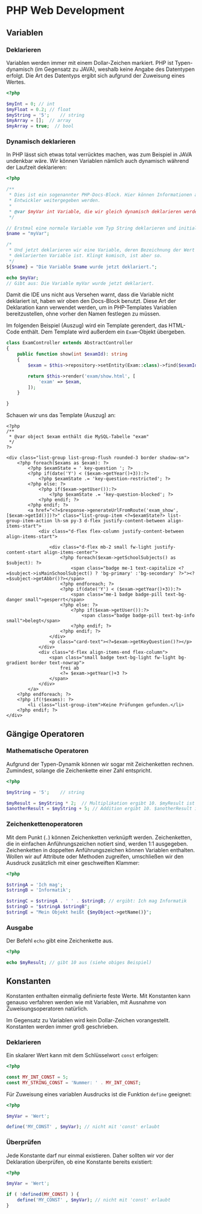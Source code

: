 # PHP Web Development
## Variablen

### Deklarieren

Variablen werden immer mit einem Dollar-Zeichen markiert. PHP ist Typen-dynamisch (im Gegensatz zu JAVA),
weshalb keine Angabe des Datentypen erfolgt. Die Art des Datentyps ergibt sich aufgrund der
Zuweisung eines Wertes.

````php
<?php

$myInt = 0; // int
$myFloat = 0.2; // float
$myString = '5';    // string
$myArray = [];  // array
$myArray = true;  // bool
````

### Dynamisch deklarieren

In PHP lässt sich etwas total verrücktes machen, was zum Beispiel in JAVA undenkbar wäre.
Wir können Variablen nämlich auch dynamisch während der Laufzeit deklarieren:

````php
<?php

/**
 * Dies ist ein sogenannter PHP-Docs-Block. Hier können Informationen an die
 * Entwickler weitergegeben werden.
 * 
 * @var $myVar int Variable, die wir gleich dynamisch deklarieren werden.
 */

// Erstmal eine normale Variable vom Typ String deklarieren und initialisieren.
$name = "myVar";

/*
 * Und jetzt deklarieren wir eine Variable, deren Bezeichnung der Wert der zuvor
 * deklarierten Variable ist. Klingt komisch, ist aber so. 
 */ 
${$name} = "Die Variable $name wurde jetzt deklariert.";

echo $myVar;
// Gibt aus: Die Variable myVar wurde jetzt deklariert.
````

Damit die IDE uns nicht aus Versehen warnt, dass die Variable nicht deklariert ist,
haben wir oben den Docs-Block benutzt. Diese Art der Deklaration kann verwendet werden,
um in PHP-Templates Variablen bereitzustellen, ohne vorher den Namen festlegen zu müssen.

Im folgenden Beispiel (Auszug) wird ein Template gerendert, das HTML-Code enthält. Dem Template
wird außerdem ein ``Exam``-Objekt übergeben.

````php
class ExamController extends AbstractController
{
    public function show(int $examId): string
    {
        $exam = $this->repository->setEntity(Exam::class)->find($examId);

        return $this->render('exam/show.html', [
            'exam' => $exam,
        ]);
    }

}
````

Schauen wir uns das Template (Auszug) an:

````twig
<?php
/**
 * @var object $exam enthält die MySQL-Tabelle "exam"
 */
?>

<div class="list-group list-group-flush rounded-3 border shadow-sm">
    <?php foreach($exams as $exam): ?>
        <?php $examState = ' key-question '; ?>
        <?php if(date('Y') < ($exam->getYear()+3)):?>
            <?php $examState .= 'key-question-restricted'; ?>
        <?php else: ?>
            <?php if($exam->getUser()):?>
                <?php $examState .= 'key-question-blocked'; ?>
            <?php endif; ?>
        <?php endif; ?>
        <a href="<?=$response->generateUrlFromRoute('exam_show',[$exam->getId()])?>" class="list-group-item <?=$examState?> list-group-item-action lh-sm py-3 d-flex justify-content-between align-items-start">
            <div class="d-flex flex-column justify-content-between align-items-start">

                <div class="d-flex mb-2 small fw-light justify-content-start align-items-center">
                    <?php foreach($exam->getSchoolSubjects() as $subject): ?>
                        <span class="badge me-1 text-capitalize <?=$subject->isMainSchoolSubject() ? 'bg-primary' :'bg-secondary' ?>"><?=$subject->getAbbr()?></span>
                    <?php endforeach; ?>
                    <?php if(date('Y') < ($exam->getYear()+3)):?>
                        <span class="me-1 badge badge-pill text-bg-danger small">gesperrt</span>
                    <?php else: ?>
                        <?php if($exam->getUser()):?>
                            <span class="badge badge-pill text-bg-info small">belegt</span>
                        <?php endif; ?>
                    <?php endif; ?>
                </div>
                <p class="card-text"><?=$exam->getKeyQuestion()?></p>
            </div>
            <div class="d-flex align-items-end flex-column">
                <span class="small badge text-bg-light fw-light bg-gradient border text-nowrap">
                    frei ab
                    <?= $exam->getYear()+3 ?>
                </span>
            </div>
        </a>
    <?php endforeach; ?>
    <?php if(!$exams): ?>
        <li class="list-group-item">Keine Prüfungen gefunden.</li>
    <?php endif; ?>
</div>

````


## Gängige Operatoren

### Mathematische Operatoren

Aufgrund der Typen-Dynamik können wir sogar mit Zeichenketten rechnen. Zumindest, solange die
Zeichenkette einer Zahl entspricht.

````php
<?php

$myString = '5';    // string

$myResult = $myString * 2;  // Multiplikation ergibt 10. $myResult ist vom Typ int
$anotherResult = $myString + 5; // Addition ergibt 10. $anotherResult ist vom Typ int
````

### Zeichenkettenoperatoren

Mit dem Punkt (``.``) können Zeichenketten verknüpft werden. Zeichenketten, die in einfachen
Anführungszeichen notiert sind, werden 1:1 ausgegeben. Zeichenketten in doppelten Anführungszeichen
können Variablen enthalten. Wollen wir auf Attribute oder Methoden zugreifen, umschließen
wir den Ausdruck zusätzlich mit einer geschweiften Klammer:

````php
<?php

$stringA = 'Ich mag';
$stringB = 'Informatik';

$stringC = $stringA . ' ' . $stringB; // ergibt: Ich mag Informatik
$stringD = "$stringA $stringB";
$stringE = "Mein Objekt heißt {$myObject->getName()}";
````

### Ausgabe

Der Befehl ``echo`` gibt eine Zeichenkette aus.

````php
<?php

echo $myResult; // gibt 10 aus (siehe obiges Beispiel)
````

## Konstanten

Konstanten enthalten einmalig definierte feste Werte. Mit Konstanten kann genauso verfahren
werden wie mit Variablen, mit Ausnahme von Zuweisungsoperatoren natürlich.

Im Gegensatz zu Variablen wird kein Dollar-Zeichen vorangestellt. Konstanten werden immer groß
geschrieben.

### Deklarieren

Ein skalarer Wert kann mit dem Schlüsselwort ``const`` erfolgen:

````php
<?php

const MY_INT_CONST = 5;
const MY_STRING_CONST = 'Nummer: ' . MY_INT_CONST;
````

Für Zuweisung eines variablen Ausdrucks ist die Funktion ``define`` geeignet:

`````php
<?php

$myVar = 'Wert';

define('MY_CONST' , $myVar); // nicht mit 'const' erlaubt
`````

### Überprüfen

Jede Konstante darf nur einmal existieren. Daher sollten wir vor der Deklaration überprüfen,
ob eine Konstante bereits existiert:

`````php
<?php

$myVar = 'Wert';

if ( !defined(MY_CONST) ) {
    define('MY_CONST' , $myVar); // nicht mit 'const' erlaubt
}
`````


